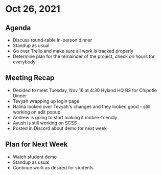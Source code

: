 # Oct 26, 2021
## Agenda
- Discuss round-table in-person dinner
- Standup as usual
- Go over Trello and make sure all work is tracked properly
- Determine plan for the remainder of the project, check on hours for everybody

## Meeting Recap
- Decided to meet Tuesday, Nov 16 at 4:30 Hyland HQ B3 for Chipotle Dinner
- Tevyah wrapping up login page
- Halina looked over Tevyah's changes and they looked good - still working on edit popup
- Andrew is going to start making it mobile-friendly
- Ayush is still working on SCSS
- Posted in Discord about demo for next week

## Plan for Next Week
- Watch student demo
- Standup as usual
- Continue work as desired for students